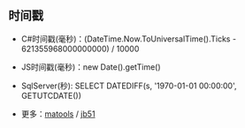 ## 时间戳

- C#时间戳(毫秒)：(DateTime.Now.ToUniversalTime().Ticks - 621355968000000000) / 10000
- JS时间戳(毫秒)：new Date().getTime()
- SqlServer(秒): SELECT DATEDIFF(s, '1970-01-01 00:00:00', GETUTCDATE())


- 更多：[matools](http://www.matools.com/timestamp) / [jb51](http://tools.jb51.net/code/unixtime)